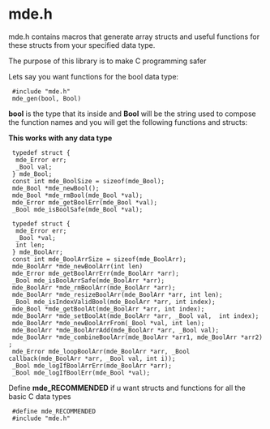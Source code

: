 # mde.h
mde.h contains macros that generate array structs
 and useful functions for these structs from your specified data type.

The purpose of this library is to make C programming safer


Lets say you want functions for the bool data type:
 
```
 #include "mde.h"
 mde_gen(bool, Bool)
```
 
**bool** is the type that its inside and **Bool** will be the string used to compose the function names
 and you will get the following functions and structs:

 
**This works with any data type** 
```
 typedef struct {
  mde_Error err;
  _Bool val;
 } mde_Bool;
 const int mde_BoolSize = sizeof(mde_Bool);
 mde_Bool *mde_newBool();
 mde_Bool *mde_rmBool(mde_Bool *val);
 mde_Error mde_getBoolErr(mde_Bool *val);
 _Bool mde_isBoolSafe(mde_Bool *val);
 
 typedef struct {
  mde_Error err;
  _Bool *val;
  int len;
 } mde_BoolArr;
 const int mde_BoolArrSize = sizeof(mde_BoolArr);
 mde_BoolArr *mde_newBoolArr(int len)
 mde_Error mde_getBoolArrErr(mde_BoolArr *arr);
 _Bool mde_isBoolArrSafe(mde_BoolArr *arr);
 mde_BoolArr *mde_rmBoolArr(mde_BoolArr *arr);
 mde_BoolArr *mde_resizeBoolArr(mde_BoolArr *arr, int len);
 _Bool mde_isIndexValidBool(mde_BoolArr *arr, int index);
 mde_Bool *mde_getBoolAt(mde_BoolArr *arr, int index);
 mde_BoolArr *mde_setBoolAt(mde_BoolArr *arr, _Bool val,  int index);
 mde_BoolArr *mde_newBoolArrFrom(_Bool *val, int len);
 mde_BoolArr *mde_BoolArrAdd(mde_BoolArr *arr, _Bool val);
 mde_BoolArr *mde_combineBoolArr(mde_BoolArr *arr1, mde_BoolArr *arr2) ;
 mde_Error mde_loopBoolArr(mde_BoolArr *arr, _Bool callback(mde_BoolArr *arr, _Bool val, int i));
 _Bool mde_logIfBoolArrErr(mde_BoolArr *arr);
 _Bool mde_logIfBoolErr(mde_Bool *val);
```

Define **mde_RECOMMENDED** if u want structs and functions for all the basic C data types

```
 #define mde_RECOMMENDED
 #include "mde.h"
``` 
